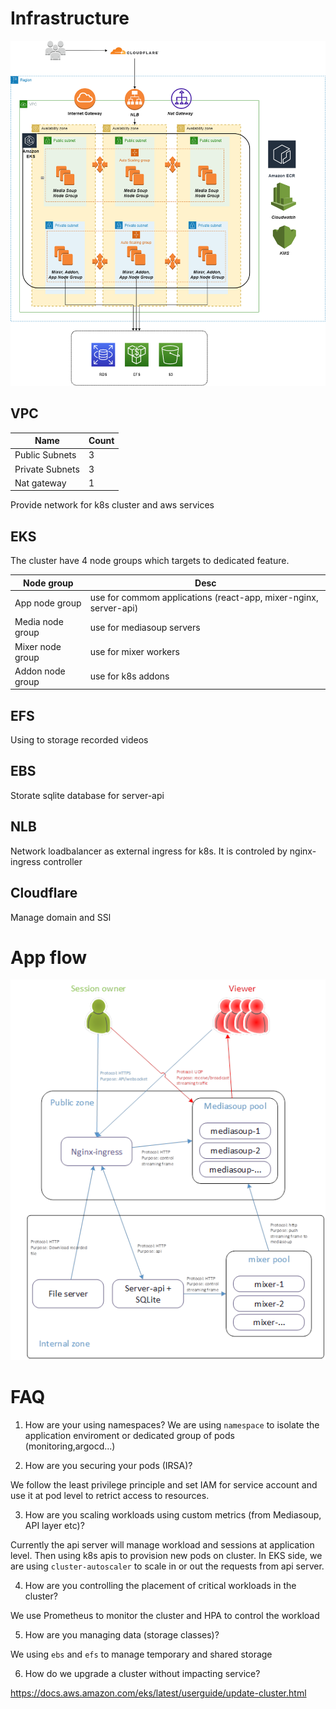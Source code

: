 # Infrastructure

![](images/beam_infrastructure.png)

## VPC

| Name | Count |
|------|--------|
| Public Subnets | 3 |
| Private Subnets | 3 |
| Nat gateway| 1|

Provide network for k8s cluster and aws services

## EKS

The cluster have 4 node groups which targets to dedicated feature.

| Node group | Desc |
|------|--------|
| App node group | use for commom applications (react-app, mixer-nginx, server-api) |
| Media node group | use for mediasoup servers |
| Mixer node group  | use for mixer workers |
| Addon node group | use for k8s addons | 

## EFS

Using to storage recorded videos

## EBS

Storate sqlite database for server-api

## NLB
Network loadbalancer as external ingress for k8s. It is controled by nginx-ingress controller

## Cloudflare

Manage domain and SSl


# App flow

![](images/beam_flow.png)

# FAQ

1. How are your using namespaces?
We are using `namespace` to isolate the application enviroment or dedicated group of pods (monitoring,argocd...)

2. How are you securing your pods (IRSA)?

We follow the least privilege principle and set IAM for service account and use it at pod level to retrict access to resources.

3. How are you scaling workloads using custom metrics (from Mediasoup, API layer etc)?

Currently the api server will manage workload and sessions at application level. Then using k8s apis to provision new pods on cluster. In EKS side, we are using `cluster-autoscaler` to scale in or out the requests from api server.

4. How are you controlling the placement of critical workloads in the cluster?

We use Prometheus to monitor the cluster and HPA to control the workload

5. How are you managing data (storage classes)?

We using `ebs` and `efs` to manage temporary and shared storage

6. How do we upgrade a cluster without impacting service?

https://docs.aws.amazon.com/eks/latest/userguide/update-cluster.html



